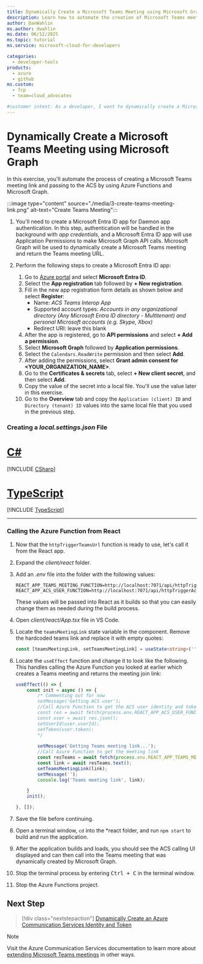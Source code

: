 ```yaml
---
title: Dynamically Create a Microsoft Teams Meeting using Microsoft Graph
description: Learn how to automate the creation of Microsoft Teams meetings using Azure Functions and Microsoft Graph API. This module covers setting up Microsoft Entra app registration and permissions.
author: DanWahlin
ms.author: dwahlin
ms.date: 06/12/2025
ms.topic: tutorial
ms.service: microsoft-cloud-for-developers

categories:
  - developer-tools
products:
  - azure
  - github
ms.custom:
  - fcp
  - team=cloud_advocates

#customer intent: As a developer, I want to dynamically create a Microsoft Teams meeting using Microsoft Graph.
---
```


<!-- markdownlint-disable MD041 -->

# Dynamically Create a Microsoft Teams Meeting using Microsoft Graph

In this exercise, you'll automate the process of creating a Microsoft Teams meeting link and passing to the ACS by using Azure Functions and Microsoft Graph.

:::image type="content" source="./media/3-create-teams-meeting-link.png" alt-text="Create Teams Meeting":::

1. You'll need to create a Microsoft Entra ID app for Daemon app authentication. In this step, authentication will be handled in the background with *app credentials*, and a Microsoft Entra ID app will use Application Permissions to make Microsoft Graph API calls. Microsoft Graph will be used to dynamically create a Microsoft Teams meeting and return the Teams meeting URL.

1. Perform the following steps to create a Microsoft Entra ID app:
    1. Go to [Azure portal](https://portal.azure.com) and select **Microsoft Entra ID**.
    1. Select the **App registration** tab followed by **+ New registration**.
    1. Fill in the new app registration form details as shown below and select **Register**:
        - Name: *ACS Teams Interop App*
        - Supported account types: *Accounts in any organizational directory (Any Microsoft Entra ID directory - Multitenant) and personal Microsoft accounts (e.g. Skype, Xbox)*
        - Redirect URI: leave this blank
    1. After the app is registered, go to **API permissions** and select **+ Add a permission**.
    1. Select **Microsoft Graph** followed by **Application permissions**.
    1. Select the `Calendars.ReadWrite` permission and then select **Add**.
    1. After adding the permissions, select **Grant admin consent for <YOUR_ORGANIZATION_NAME>**.
    1. Go to the **Certificates & secrets** tab, select **+ New client secret**, and then select **Add**. 
    1. Copy the value of the secret into a local file. You'll use the value later in this exercise.
    1. Go to the **Overview** tab and copy the `Application (client) ID` and `Directory (tenant) ID` values into the same local file that you used in the previous step.

### Creating a *local.settings.json* File

# [C#](#tab/csharp)

[!INCLUDE [CSharp](./includes/04-create-teams-meeting-CS.md)]

# [TypeScript](#tab/typescript)

[!INCLUDE [TypeScript](./includes/04-create-teams-meeting-TS.md)]

---

### Calling the Azure Function from React

1. Now that the `httpTriggerTeamsUrl` function is ready to use, let's call it from the React app.

1. Expand the *client/react* folder.

1. Add an *.env* file into the folder with the following values:

    ```
    REACT_APP_TEAMS_MEETING_FUNCTION=http://localhost:7071/api/httpTriggerTeamsUrl
    REACT_APP_ACS_USER_FUNCTION=http://localhost:7071/api/httpTriggerAcsToken
    ```

    These values will be passed into React as it builds so that you can easily change them as needed during the build process.

1. Open *client/react/App.tsx* file in VS Code.

1. Locate the `teamsMeetingLink` state variable in the component. Remove the hardcoded teams link and replace it with empty quotes:

    ```typescript
    const [teamsMeetingLink, setTeamsMeetingLink] = useState<string>('');
    ```

1. Locate the `useEffect` function and change it to look like the following. This handles calling the Azure Function you looked at earlier which creates a Teams meeting and returns the meeting join link:

    ```typescript
    useEffect(() => {
        const init = async () => {
            /* Commenting out for now
            setMessage('Getting ACS user');
            //Call Azure Function to get the ACS user identity and token
            const res = await fetch(process.env.REACT_APP_ACS_USER_FUNCTION as string);
            const user = await res.json();
            setUserId(user.userId);
            setToken(user.token);
            */
            
            setMessage('Getting Teams meeting link...');
            //Call Azure Function to get the meeting link
            const resTeams = await fetch(process.env.REACT_APP_TEAMS_MEETING_FUNCTION as string);
            const link = await resTeams.text();
            setTeamsMeetingLink(link);
            setMessage('');
            console.log('Teams meeting link', link);

        }
        init();

    }, []);
    ```

1. Save the file before continuing.

1. Open a terminal window, `cd` into the *react folder, and run `npm start` to build and run the application.

1. After the application builds and loads, you should see the ACS calling UI displayed and can then call into the Teams meeting that was dynamically created by Microsoft Graph.

1. Stop the terminal process by entering <kbd>Ctrl + C</kbd> in the terminal window.

1. Stop the Azure Functions project.

## Next Step

> [!div class="nextstepaction"]
> [Dynamically Create an Azure Communication Services Identity and Token](05-create-acs-id-tk.md)

> [!NOTE]
> Visit the Azure Communication Services documentation to learn more about [extending Microsoft Teams meetings](/azure/communication-services/tutorials/virtual-visits/extend-teams/overview) in other ways.





